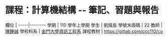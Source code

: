 # 課程：計算機結構 -- 筆記、習題與報告

欄位 | 
-----|--------
學期 | 110 學年上學期
學生 |  劉煒辰
學號末兩碼 | 22
教師 | [陳鍾誠](https://www.nqu.edu.tw/educsie/index.php?act=blog&code=list&ids=4)
學校科系 | [金門大學資訊工程系](https://www.nqu.edu.tw/educsie/index.php)
課程教材 | https://gitlab.com/ccc110/co

